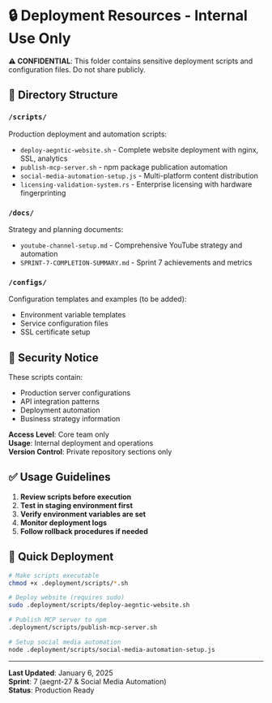 # 🔒 Deployment Resources - Internal Use Only

**⚠️ CONFIDENTIAL**: This folder contains sensitive deployment scripts and configuration files. Do not share publicly.

## 📁 Directory Structure

### `/scripts/`
Production deployment and automation scripts:
- `deploy-aegntic-website.sh` - Complete website deployment with nginx, SSL, analytics
- `publish-mcp-server.sh` - npm package publication automation  
- `social-media-automation-setup.js` - Multi-platform content distribution
- `licensing-validation-system.rs` - Enterprise licensing with hardware fingerprinting

### `/docs/`
Strategy and planning documents:
- `youtube-channel-setup.md` - Comprehensive YouTube strategy and automation
- `SPRINT-7-COMPLETION-SUMMARY.md` - Sprint 7 achievements and metrics

### `/configs/`
Configuration templates and examples (to be added):
- Environment variable templates
- Service configuration files
- SSL certificate setup

## 🚨 Security Notice

These scripts contain:
- Production server configurations
- API integration patterns
- Deployment automation
- Business strategy information

**Access Level**: Core team only  
**Usage**: Internal deployment and operations  
**Version Control**: Private repository sections only

## ✅ Usage Guidelines

1. **Review scripts before execution**
2. **Test in staging environment first**
3. **Verify environment variables are set**
4. **Monitor deployment logs**
5. **Follow rollback procedures if needed**

## 🔧 Quick Deployment

```bash
# Make scripts executable
chmod +x .deployment/scripts/*.sh

# Deploy website (requires sudo)
sudo .deployment/scripts/deploy-aegntic-website.sh

# Publish MCP server to npm
.deployment/scripts/publish-mcp-server.sh

# Setup social media automation
node .deployment/scripts/social-media-automation-setup.js
```

---
**Last Updated**: January 6, 2025  
**Sprint**: 7 (aegnt-27 & Social Media Automation)  
**Status**: Production Ready